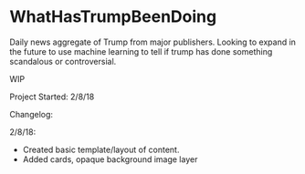 # WhatHasTrumpBeenDoing
Daily news aggregate of Trump from major publishers. Looking to expand in the future to use machine learning to tell if trump has done something scandalous or controversial.

WIP

Project Started: 2/8/18

Changelog: 

2/8/18: 
- Created basic template/layout of content.
- Added cards, opaque background image layer